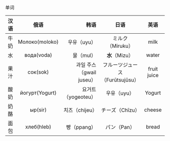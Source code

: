 单词

|汉语|俄语|韩语|日语|英语|吉尔吉斯语|粤语|
|:----:|:------:|-----:|:-----:|:------:|:------:|:---:|
|牛奶|Молоко(moloko)|우유（uyu）|ミルク（Miruku）|milk|сүт(süt)|-|
|水|вода(voda)|물（mul）|**水**（Mizu）|water|суу(suu)|-|
|果汁|сок(sok)|과일 주스（gwail juseu）|フルーツジュース（Furūtsujūsu）|fruit juice|жемиш ширеси(jemiş şiresi)|-|
|酸奶|йогурт(Yogurt)|요거트（yogeoteu）|우유（uyu）|Yogurt|Йогурт(Yogurt)|-|
|奶酪|ыр(sir)|치즈（chijeu）|チーズ（Chīzu）|cheese|сыр(sır)|乾酪|
|面包|хлеб(hleb)|빵（ppang）|パン（Pan）|bread|нан(nan)|-|
